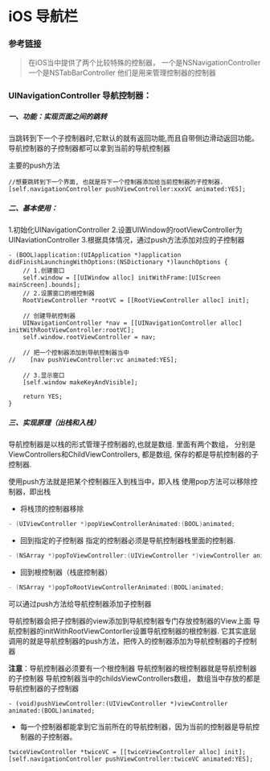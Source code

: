 # iOS 导航栏  

### 参考[链接](https://www.jianshu.com/p/d7d872937e4f)  



> 在iOS当中提供了两个比较特殊的控制器，
>  一个是NSNavigationController
>  一个是NSTabBarController
>  他们是用来管理控制器的控制器

### UINavigationController 导航控制器：

##### 一、功能：实现页面之间的跳转

当跳转到下一个子控制器时,它默认的就有返回功能,而且自带侧边滑动返回功能。
 导航控制器的子控制器都可以拿到当前的导航控制器

主要的push方法

```objc
//想要跳转到下一个界面, 也就是将下一个控制器添加给当前控制器的子控制器. 
[self.navigationController pushViewController:xxxVC animated:YES];
```

##### 二、基本使用：

1.初始化UINavigationController
 2.设置UIWindow的rootViewController为UINaviationController
 3.根据具体情况，通过push方法添加对应的子控制器



```objc
- (BOOL)application:(UIApplication *)application didFinishLaunchingWithOptions:(NSDictionary *)launchOptions {
    // 1.创建窗口
    self.window = [[UIWindow alloc] initWithFrame:[UIScreen mainScreen].bounds];
    // 2.设置窗口的根控制器
    RootViewController *rootVC = [[RootViewController alloc] init];
    
    // 创建导航控制器
    UINavigationController *nav = [[UINavigationController alloc] initWithRootViewController:rootVC];
    self.window.rootViewController = nav;
    
    // 把一个控制器添加到导航控制器当中
//    [nav pushViewController:vc animated:YES];
    
    // 3.显示窗口
    [self.window makeKeyAndVisible];
    
    return YES;
}
```

##### 三、实现原理（出栈和入栈）

导航控制器是以栈的形式管理子控制器的,也就是数组.
 里面有两个数组，
 分别是ViewControllers和ChildViewControllers, 都是数组, 保存的都是导航控制器的子控制器.

使用push方法就是把某个控制器压入到栈当中，即入栈
 使用pop方法可以移除控制器，即出栈

- 将栈顶的控制器移除



```objectivec
- (UIViewController *)popViewControllerAnimated:(BOOL)animated;
```

- 回到指定的子控制器
   指定的控制器必须是导航控制器栈里面的控制器.



```objectivec
- (NSArray *)popToViewController:(UIViewController *)viewController animated:(BOOL)animated;
```

- 回到根控制器（栈底控制器）



```objectivec
- (NSArray *)popToRootViewControllerAnimated:(BOOL)animated;
```

可以通过push方法给导航控制器添加子控制器

导航控制器会把子控制器的view添加到导航控制器专门存放控制器的View上面
 导航控制器的initWithRootViewContorller设置导航控制器的根控制器.
 它其实底层调用的就是导航控制器的push方法，把传入的控制器添加为导航控制器的子控制器

**注意**：导航控制器必须要有一个根控制器
 导航控制器的根控制器就是导航控制器的子控制器
 导航控制器当中的childsViewControllers数组，
 数组当中存放的都是导航控制器的子控制器



```push
- (void)pushViewController:(UIViewController *)viewController animated:(BOOL)animated;
```

- 每一个控制器都能拿到它当前所在的导航控制器，因为当前的控制器是导航控制器的子控制器。



```navigation
twiceViewController *twiceVC = [[twiceViewController alloc] init]; [self.navigationController pushViewController:twiceVC animated:YES];
```









